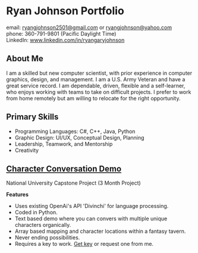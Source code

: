 # Ryan Johnson Portfolio
email: ryangjohnson2501@gmail.com or ryangjohnson@yahoo.com\
phone: 360-791-9801 (Pacific Daylight Time)\
LinkedIn: www.linkedin.com/in/ryangaryjohnson

## About Me
<p>I am a skilled but new computer scientist, with prior experience in computer graphics, design, and management. I am a U.S. Army Veteran and have a great service record. I am dependable, driven, flexible and a self-learner, who enjoys working with teams to take on difficult projects. I prefer to work from home remotely but am willing to relocate for the right opportunity.</p>

## Primary Skills
- Programming Languages: C#, C++, Java, Python
- Graphic Design: UI/UX, Conceptual Design, Planning
- Leadership, Teamwork, and Mentorship
- Creativity

## [Character Conversation Demo](https://github.com/RyanGJohnson/CharacterConversationDemo)
National University Capstone Project (3 Month Project)

<b>Features</b>
- Uses existing OpenAi's API 'Divinchi' for language processing.
- Coded in Python.
- Text based demo where you can convers with multiple unique characters organically.
- Array based mapping and character locations within a fantasy tavern.
- Never ending possibilities.
- Requires a key to work. [Get key](https://beta.openai.com/overview) or request one from me.

